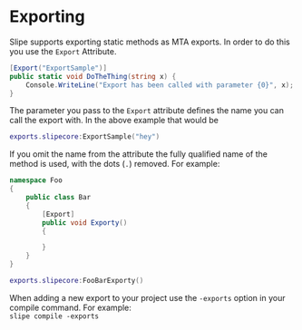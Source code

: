 # Exporting

Slipe supports exporting static methods as MTA exports. In order to do this you use the `Export` Attribute.

```csharp
[Export("ExportSample")]
public static void DoTheThing(string x) {
    Console.WriteLine("Export has been called with parameter {0}", x);
}
```
The parameter you pass to the `Export` attribute defines the name you can call the export with. In the above example that would be
```lua
exports.slipecore:ExportSample("hey")
```
If you omit the name from the attribute the fully qualified name of the method is used, with the dots (`.`) removed. For example:
```csharp
namespace Foo
{
	public class Bar
	{
		[Export]
		public void Exporty()
		{

		}
	}
}
```

```lua
exports.slipecore:FooBarExporty()
```

When adding a new export to your project use the `-exports` option in your compile command. For example:  
`slipe compile -exports`